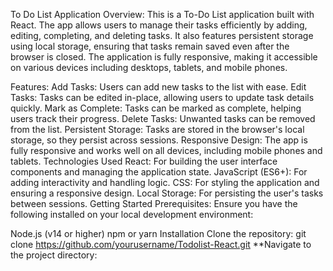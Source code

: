 To Do List Application
Overview:
This is a To-Do List application built with React. The app allows users to manage their tasks efficiently by adding, editing, completing, and deleting tasks. It also features persistent storage using local storage, ensuring that tasks remain saved even after the browser is closed. The application is fully responsive, making it accessible on various devices including desktops, tablets, and mobile phones.

Features:
Add Tasks: Users can add new tasks to the list with ease.
Edit Tasks: Tasks can be edited in-place, allowing users to update task details quickly.
Mark as Complete: Tasks can be marked as complete, helping users track their progress.
Delete Tasks: Unwanted tasks can be removed from the list.
Persistent Storage: Tasks are stored in the browser's local storage, so they persist across sessions.
Responsive Design: The app is fully responsive and works well on all devices, including mobile phones and tablets.
Technologies Used
React: For building the user interface components and managing the application state.
JavaScript (ES6+): For adding interactivity and handling logic.
CSS: For styling the application and ensuring a responsive design.
Local Storage: For persisting the user's tasks between sessions.
Getting Started
Prerequisites:
Ensure you have the following installed on your local development environment:

Node.js (v14 or higher)
npm or yarn
Installation
Clone the repository:
git clone https://github.com/yourusername/Todolist-React.git
**Navigate to the project directory:






